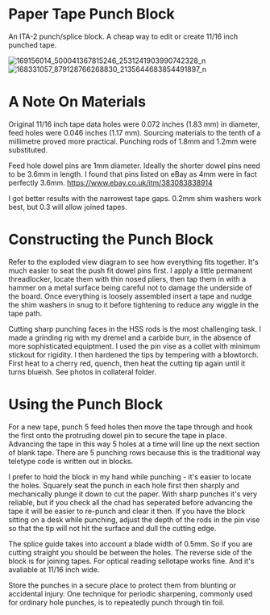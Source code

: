 # Paper Tape Punch Block

An ITA-2 punch/splice block. A cheap way to edit or create 11/16 inch punched tape.

![169156014_500041367815246_2531241903990742328_n](https://user-images.githubusercontent.com/81906382/113507359-daba7e00-9541-11eb-8aa2-6f469688ef64.jpg)
![168331057_879128766268830_2135644683854491897_n](https://user-images.githubusercontent.com/81906382/113507391-03db0e80-9542-11eb-890c-087325fb50e0.jpg)

# A Note On Materials

Original 11/16 inch tape data holes were 0.072 inches (1.83 mm) in diameter, feed holes were 0.046 inches (1.17 mm). Sourcing materials to the tenth of a millimetre proved more practical. Punching rods of 1.8mm and 1.2mm were substituted. 

Feed hole dowel pins are 1mm diameter. Ideally the shorter dowel pins need to be 3.6mm in length. I found that pins listed on eBay as 4mm were in fact perfectly 3.6mm. https://www.ebay.co.uk/itm/383083838914

I got better results with the narrowest tape gaps. 0.2mm shim washers work best, but 0.3 will allow joined tapes.


# Constructing the Punch Block

Refer to the exploded view diagram to see how everything fits together. It's much easier to seat the push fit dowel pins first. I apply a little permanent threadlocker, locate them with thin nosed pliers, then tap them in with a hammer on a metal surface being careful not to damage the underside of the board. Once everything is loosely assembled insert a tape and nudge the shim washers in snug to it before tightening to reduce any wiggle in the tape path.

Cutting sharp punching faces in the HSS rods is the most challenging task. I made a grinding rig with my dremel and a carbide burr, in the absence of more sophisticated equiptment. I used the pin vise as a collet with minimum stickout for rigidity. I then hardened the tips by tempering with a blowtorch. First heat to a cherry red, quench, then heat the cutting tip again until it turns blueish. See photos in collateral folder. 


# Using the Punch Block

For a new tape, punch 5 feed holes then move the tape through and hook the first onto the protruding dowel pin to secure the tape in place. Advancing the tape in this way 5 holes at a time will line up the next section of blank tape. There are 5 punching rows because this is the traditional way teletype code is written out in blocks.

I prefer to hold the block in my hand while punching - it's easier to locate the holes. Squarely seat the punch in each hole first then sharply and mechanically plunge it down to cut the paper. With sharp punches it's very reliable, but if you check all the chad has seperated before advancing the tape it will be easier to re-punch and clear it then. If you have the block sitting on a desk while punching, adjust the depth of the rods in the pin vise so that the tip will not hit the surface and dull the cutting edge. 

The splice guide takes into account a blade width of 0.5mm. So if you are cutting straight you should be between the holes. The reverse side of the block is for joining tapes. For optical reading sellotape works fine. And it's avaliable at 11/16 inch wide.

Store the punches in a secure place to protect them from blunting or accidental injury. One technique for periodic sharpening, commonly used for ordinary hole punches, is to repeatedly punch through tin foil.


